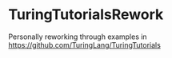 # TuringTutorialsRework

Personally reworking through examples in https://github.com/TuringLang/TuringTutorials
